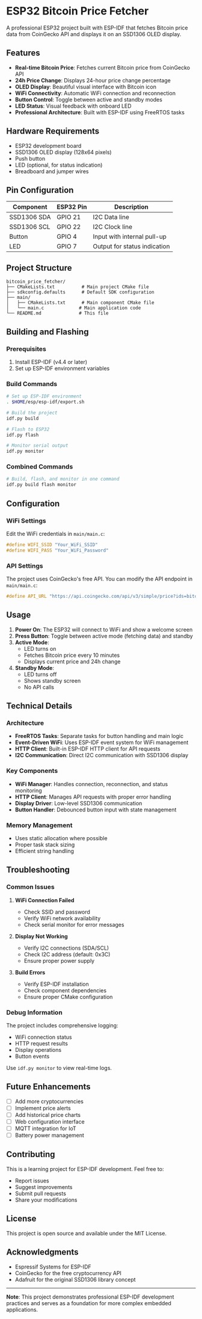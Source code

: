 # ESP32 Bitcoin Price Fetcher

A professional ESP32 project built with ESP-IDF that fetches Bitcoin price data from CoinGecko API and displays it on an SSD1306 OLED display.

## Features

- **Real-time Bitcoin Price**: Fetches current Bitcoin price from CoinGecko API
- **24h Price Change**: Displays 24-hour price change percentage
- **OLED Display**: Beautiful visual interface with Bitcoin icon
- **WiFi Connectivity**: Automatic WiFi connection and reconnection
- **Button Control**: Toggle between active and standby modes
- **LED Status**: Visual feedback with onboard LED
- **Professional Architecture**: Built with ESP-IDF using FreeRTOS tasks

## Hardware Requirements

- ESP32 development board
- SSD1306 OLED display (128x64 pixels)
- Push button
- LED (optional, for status indication)
- Breadboard and jumper wires

## Pin Configuration

| Component | ESP32 Pin | Description |
|-----------|-----------|-------------|
| SSD1306 SDA | GPIO 21 | I2C Data line |
| SSD1306 SCL | GPIO 22 | I2C Clock line |
| Button | GPIO 4 | Input with internal pull-up |
| LED | GPIO 7 | Output for status indication |

## Project Structure

```
bitcoin_price_fetcher/
├── CMakeLists.txt          # Main project CMake file
├── sdkconfig.defaults      # Default SDK configuration
├── main/
│   ├── CMakeLists.txt      # Main component CMake file
│   └── main.c             # Main application code
└── README.md              # This file
```

## Building and Flashing

### Prerequisites

1. Install ESP-IDF (v4.4 or later)
2. Set up ESP-IDF environment variables

### Build Commands

```bash
# Set up ESP-IDF environment
. $HOME/esp/esp-idf/export.sh

# Build the project
idf.py build

# Flash to ESP32
idf.py flash

# Monitor serial output
idf.py monitor
```

### Combined Commands

```bash
# Build, flash, and monitor in one command
idf.py build flash monitor
```

## Configuration

### WiFi Settings

Edit the WiFi credentials in `main/main.c`:

```c
#define WIFI_SSID "Your_WiFi_SSID"
#define WIFI_PASS "Your_WiFi_Password"
```

### API Settings

The project uses CoinGecko's free API. You can modify the API endpoint in `main/main.c`:

```c
#define API_URL "https://api.coingecko.com/api/v3/simple/price?ids=bitcoin&vs_currencies=usd&include_24hr_change=true"
```

## Usage

1. **Power On**: The ESP32 will connect to WiFi and show a welcome screen
2. **Press Button**: Toggle between active mode (fetching data) and standby
3. **Active Mode**: 
   - LED turns on
   - Fetches Bitcoin price every 10 minutes
   - Displays current price and 24h change
4. **Standby Mode**: 
   - LED turns off
   - Shows standby screen
   - No API calls

## Technical Details

### Architecture

- **FreeRTOS Tasks**: Separate tasks for button handling and main logic
- **Event-Driven WiFi**: Uses ESP-IDF event system for WiFi management
- **HTTP Client**: Built-in ESP-IDF HTTP client for API requests
- **I2C Communication**: Direct I2C communication with SSD1306 display

### Key Components

- **WiFi Manager**: Handles connection, reconnection, and status monitoring
- **HTTP Client**: Manages API requests with proper error handling
- **Display Driver**: Low-level SSD1306 communication
- **Button Handler**: Debounced button input with state management

### Memory Management

- Uses static allocation where possible
- Proper task stack sizing
- Efficient string handling

## Troubleshooting

### Common Issues

1. **WiFi Connection Failed**
   - Check SSID and password
   - Verify WiFi network availability
   - Check serial monitor for error messages

2. **Display Not Working**
   - Verify I2C connections (SDA/SCL)
   - Check I2C address (default: 0x3C)
   - Ensure proper power supply

3. **Build Errors**
   - Verify ESP-IDF installation
   - Check component dependencies
   - Ensure proper CMake configuration

### Debug Information

The project includes comprehensive logging:
- WiFi connection status
- HTTP request results
- Display operations
- Button events

Use `idf.py monitor` to view real-time logs.

## Future Enhancements

- [ ] Add more cryptocurrencies
- [ ] Implement price alerts
- [ ] Add historical price charts
- [ ] Web configuration interface
- [ ] MQTT integration for IoT
- [ ] Battery power management

## Contributing

This is a learning project for ESP-IDF development. Feel free to:
- Report issues
- Suggest improvements
- Submit pull requests
- Share your modifications

## License

This project is open source and available under the MIT License.

## Acknowledgments

- Espressif Systems for ESP-IDF
- CoinGecko for the free cryptocurrency API
- Adafruit for the original SSD1306 library concept

---

**Note**: This project demonstrates professional ESP-IDF development practices and serves as a foundation for more complex embedded applications.
